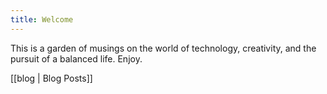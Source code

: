 ```yaml
---
title: Welcome
---
```


This is a garden of musings on the world of technology, creativity, and the pursuit of a balanced life. Enjoy.

[[blog | Blog Posts]]